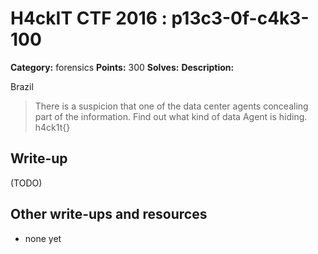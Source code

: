 # H4ckIT CTF 2016 : p13c3-0f-c4k3-100

**Category:** forensics
**Points:** 300
**Solves:**
**Description:**

Brazil

> There is a suspicion that one of the data center agents concealing part of the information. Find out what kind of data Agent is hiding. h4ck1t{}

## Write-up

(TODO)

## Other write-ups and resources

* none yet
